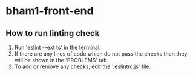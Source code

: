 # bham1-front-end

How to run linting check
---
1. Run 'eslint --ext ts' in the terminal.
2. If there are any lines of code which do not pass the checks then they will be shown in the 'PROBLEMS' tab.
3. To add or remove any checks, edit the '.eslintrc.js' file.